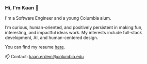 ### Hi, I'm Kaan 👋

I'm a Software Engineer and a young Columbia alum. 

I’m curious, human-oriented, and positively persistent in making fun, interesting, and impactful ideas work. My interests include full-stack development, AI, and human-centered design. 

You can find my resume [here](https://drive.google.com/file/d/1o37Ptgi0jqB0BcxxY7YQRz1sUP5dgieo/view?usp=sharing).

📫 Contact: kaan.erdem@columbia.edu
